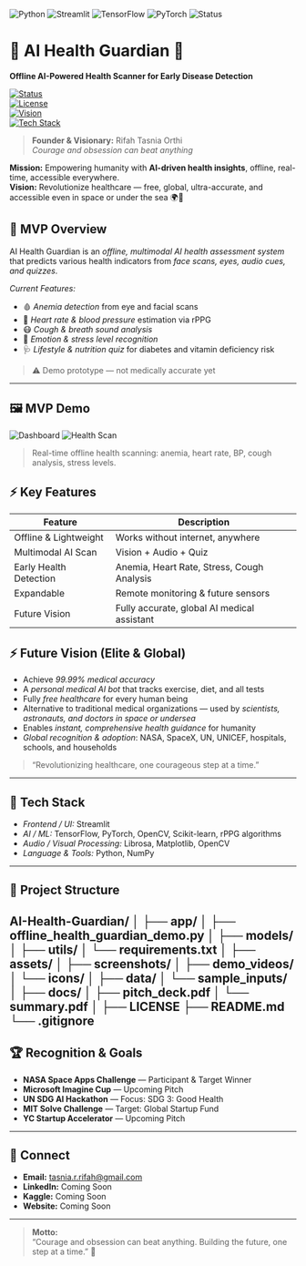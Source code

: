 ![Python](https://img.shields.io/badge/Python-3.11-blue)
![Streamlit](https://img.shields.io/badge/Streamlit-UI-green)
![TensorFlow](https://img.shields.io/badge/TensorFlow-AI-orange)
![PyTorch](https://img.shields.io/badge/PyTorch-AI-red)
![Status](https://img.shields.io/badge/Status-Demo%20Ready-brightgreen)

# 🧠 AI Health Guardian 🚀

**Offline AI-Powered Health Scanner for Early Disease Detection**  

[![Status](https://img.shields.io/badge/status-Prototype-yellow)](https://github.com/RifahTasniaOrthi/AI-Health-Guardian)  
[![License](https://img.shields.io/badge/license-MIT-green)](LICENSE)  
[![Vision](https://img.shields.io/badge/vision-Global%20Impact-blue)]()  
[![Tech Stack](https://img.shields.io/badge/tech-Python%2C%20AI%2C%20ML%2C%20Streamlit-orange)]()  

> **Founder & Visionary:** Rifah Tasnia Orthi  
> *Courage and obsession can beat anything*  

**Mission:** Empowering humanity with **AI-driven health insights**, offline, real-time, accessible everywhere.  
**Vision:** Revolutionize healthcare — free, global, ultra-accurate, and accessible even in space or under the sea 🌍💫

## 🎯 MVP Overview

AI Health Guardian is an *offline, multimodal AI health assessment system* that predicts various health indicators from *face scans, eyes, audio cues, and quizzes*.  

*Current Features:*
- 🩸 *Anemia detection* from eye and facial scans  
- 💓 *Heart rate & blood pressure* estimation via rPPG  
- 😷 *Cough & breath sound analysis*  
- 🧠 *Emotion & stress level recognition*  
- 🩺 *Lifestyle & nutrition quiz* for diabetes and vitamin deficiency risk  

> ⚠️ Demo prototype — not medically accurate yet

---
## 🖼️ MVP Demo

![Dashboard](assets/screenshots/demo1.png)
![Health Scan](assets/screenshots/demo2.png)

> Real-time offline health scanning: anemia, heart rate, BP, cough analysis, stress levels.
## ⚡ Key Features

| Feature | Description |
|---------|-------------|
| Offline & Lightweight | Works without internet, anywhere |
| Multimodal AI Scan | Vision + Audio + Quiz |
| Early Health Detection | Anemia, Heart Rate, Stress, Cough Analysis |
| Expandable | Remote monitoring & future sensors |
| Future Vision | Fully accurate, global AI medical assistant |

## ⚡ Future Vision (Elite & Global)

- Achieve *99.99% medical accuracy*  
- A *personal medical AI bot* that tracks exercise, diet, and all tests  
- Fully *free healthcare* for every human being  
- Alternative to traditional medical organizations — used by *scientists, astronauts, and doctors in space or undersea*  
- Enables *instant, comprehensive health guidance* for humanity  
- *Global recognition & adoption*: NASA, SpaceX, UN, UNICEF, hospitals, schools, and households  

> “Revolutionizing healthcare, one courageous step at a time.”

---

## 🧩 Tech Stack

- *Frontend / UI:* Streamlit  
- *AI / ML:* TensorFlow, PyTorch, OpenCV, Scikit-learn, rPPG algorithms  
- *Audio / Visual Processing:* Librosa, Matplotlib, OpenCV  
- *Language & Tools:* Python, NumPy  

---

## 📂 Project Structure
AI-Health-Guardian/ │ ├── app/ │   ├── offline_health_guardian_demo.py │   ├── models/ │   ├── utils/ │   └── requirements.txt │ ├── assets/ │   ├── screenshots/ │   ├── demo_videos/ │   └── icons/ │ ├── data/ │   └── sample_inputs/ │ ├── docs/ │   ├── pitch_deck.pdf │   └── summary.pdf │ ├── LICENSE ├── README.md └── .gitignore
---

## 🏆 Recognition & Goals

- **NASA Space Apps Challenge** — Participant & Target Winner  
- **Microsoft Imagine Cup** — Upcoming Pitch  
- **UN SDG AI Hackathon** — Focus: SDG 3: Good Health  
- **MIT Solve Challenge** — Target: Global Startup Fund  
- **YC Startup Accelerator** — Upcoming Pitch  

---

## 🔗 Connect

- **Email:** tasnia.r.rifah@gmail.com  
- **LinkedIn:** Coming Soon  
- **Kaggle:** Coming Soon  
- **Website:** Coming Soon  

---

> **Motto:**  
> “Courage and obsession can beat anything. Building the future, one step at a time.” 🚀